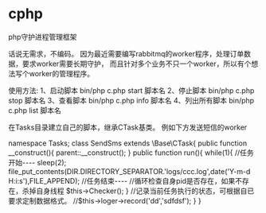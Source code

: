 # cphp
php守护进程管理框架

话说无需求，不编码。
因为最近需要编写rabbitmq的worker程序，处理订单数据，要求worker需要长期守护，
而且针对多个业务不只一个worker，所以有个想法写个worker的管理程序。

使用方法:
1、启动脚本
bin/php c.php start 脚本名
2、停止脚本
bin/php c.php stop 脚本名
3、查看脚本
bin/php c.php info 脚本名
4、列出所有脚本
bin/php c.php list 脚本名

在Tasks目录建立自己的脚本，继承CTask基类。
例如下方发送短信的worker


namespace Tasks;
class SendSms extends \Base\CTask{
    public function __construct(){
        parent::__construct();
    }
    public function run(){
        while(1){
            //任务开始----
            sleep(2);
            file_put_contents(DIR.DIRECTORY_SEPARATOR.'logs/ccc.log',date('Y-m-d H:i:s'),FILE_APPEND);
            //任务结束----
            //循环检查自身pid是否存在，如果不存在，杀掉自身线程
            $this->Checker();
        }
        //记录当前任务执行的状态，可根据自已要求定制数据格式。
        //$this->loger->record('dd','sdfdsf');
    }
}
